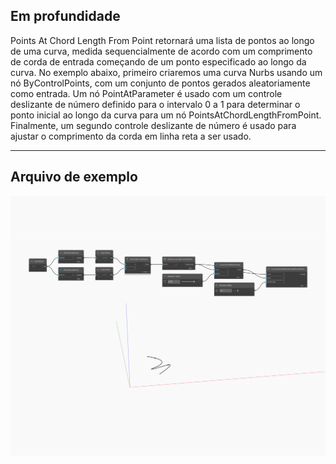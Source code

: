 ## Em profundidade
Points At Chord Length From Point retornará uma lista de pontos ao longo de uma curva, medida sequencialmente de acordo com um comprimento de corda de entrada começando de um ponto especificado ao longo da curva. No exemplo abaixo, primeiro criaremos uma curva Nurbs usando um nó ByControlPoints, com um conjunto de pontos gerados aleatoriamente como entrada. Um nó PointAtParameter é usado com um controle deslizante de número definido para o intervalo 0 a 1 para determinar o ponto inicial ao longo da curva para um nó PointsAtChordLengthFromPoint. Finalmente, um segundo controle deslizante de número é usado para ajustar o comprimento da corda em linha reta a ser usado.
___
## Arquivo de exemplo

![PointsAtChordLengthFromPoint](./Autodesk.DesignScript.Geometry.Curve.PointsAtChordLengthFromPoint_img.jpg)

